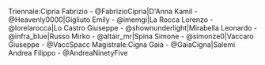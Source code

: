 Triennale:Cipria Fabrizio - @FabrizioCipria|D'Anna Kamil - @Heavenly0000|Gigliuto Emily - @imemgi|La Rocca Lorenzo - @lorelarocca|Lo Castro Giuseppe - @shownunderlight|Mirabella Leonardo - @infra\_blue|Russo Mirko - @altair\_mr|Spina Simone - @simonze0|Vaccaro Giuseppe - @VaccSpacc
Magistrale:Cigna Gaia - @GaiaCigna|Salemi Andrea Filippo - @AndreaNinetyFive
